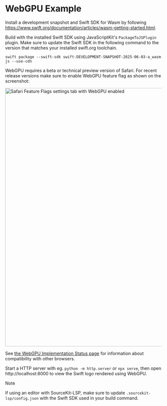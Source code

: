 # WebGPU Example

Install a development snapshot and Swift SDK for Wasm by following
https://www.swift.org/documentation/articles/wasm-getting-started.html.

Build with the installed Swift SDK using JavaScriptKit's `PackageToJSPlugin` plugin. Make sure to update
the Swift SDK in the following command to the version that matches your installed swift.org toolchain.
```
swift package --swift-sdk swift-DEVELOPMENT-SNAPSHOT-2025-06-03-a_wasm js --use-cdn
```

WebGPU requires a beta or technical preview version of Safari. For recent release versions make sure to enable
WebGPU feature flag as shown on the screenshot:

<img width="833" alt="Safari Feature Flags settings tab with WebGPU enabled" src="https://github.com/user-attachments/assets/7d0453ab-da51-4a6e-85da-dc466cf775be" />

See [the WebGPU Implementation Status page](https://github.com/gpuweb/gpuweb/wiki/Implementation-Status) for information about compatibility with other browsers.

Start a HTTP server with eg. `python -m http.server` or `npx serve`, then open
http://localhost:8000 to view the Swift logo rendered using WebGPU.

> [!NOTE]
> If using an editor with SourceKit-LSP, make sure to update `.sourcekit-lsp/config.json` with the
> Swift SDK used in your build command.
